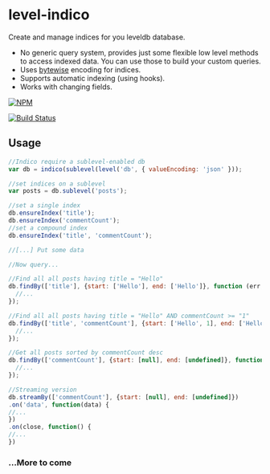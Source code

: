 level-indico
============

Create and manage indices for you leveldb database.

* No generic query system, provides just some flexible low level methods to access indexed data. You can use those to build your custom queries.
* Uses [bytewise](https://github.com/deanlandolt/bytewise) encoding for indices.
* Supports automatic indexing (using hooks).
* Works with changing fields.

[![NPM](https://nodei.co/npm/level-indico.png?downloads=true)](https://nodei.co/npm/level-indico/)

[![Build Status](https://travis-ci.org/mariocasciaro/level-indico.png)](https://travis-ci.org/mariocasciaro/level-indico)


## Usage

```javascript
//Indico require a sublevel-enabled db
var db = indico(sublevel(level('db', { valueEncoding: 'json' }));

//set indices on a sublevel
var posts = db.sublevel('posts');

//set a single index
db.ensureIndex('title');
db.ensureIndex('commentCount');
//set a compound index
db.ensureIndex('title', 'commentCount');

//[...] Put some data

//Now query...

//Find all all posts having title = "Hello"
db.findBy(['title'], {start: ['Hello'], end: ['Hello']}, function (err, data) {
  //...
});

//Find all all posts having title = "Hello" AND commentCount >= "1"
db.findBy(['title', 'commentCount'], {start: ['Hello', 1], end: ['Hello', undefined]}, function (err, data) {
  //...
});

//Get all posts sorted by commentCount desc
db.findBy(['commentCount'], {start: [null], end: [undefined]}, function (err, data) {
  //...
});

//Streaming version
db.streamBy(['commentCount'], {start: [null], end: [undefined]})
.on('data', function(data) {
//...
})
.on(close, function() {
//...
})

```


### ...More to come